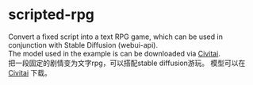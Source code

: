 # scripted-rpg
Convert a fixed script into a text RPG game, which can be used in conjunction with Stable Diffusion (webui-api).   
The model used in the example is can be downloaded via [Civitai](https://civitai.com/models/77341/table-rpg-call-of-cthulhu-mothership-old-style-photos).  
把一段固定的剧情变为文字rpg，可以搭配stable diffusion游玩。
模型可以在 [Civitai](https://civitai.com/models/77341/table-rpg-call-of-cthulhu-mothership-old-style-photos) 下载。
